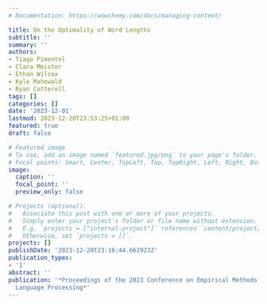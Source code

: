 ```yaml
---
# Documentation: https://wowchemy.com/docs/managing-content/

title: On the Optimality of Word Lengths
subtitle: ''
summary: ''
authors:
- Tiago Pimentel
- Clara Meister
- Ethan Wilcox
- Kyle Mahowald
- Ryan Cotterell
tags: []
categories: []
date: '2023-12-01'
lastmod: 2023-12-20T23:53:25+01:00
featured: true
draft: false

# Featured image
# To use, add an image named `featured.jpg/png` to your page's folder.
# Focal points: Smart, Center, TopLeft, Top, TopRight, Left, Right, BottomLeft, Bottom, BottomRight.
image:
  caption: ''
  focal_point: ''
  preview_only: false

# Projects (optional).
#   Associate this post with one or more of your projects.
#   Simply enter your project's folder or file name without extension.
#   E.g. `projects = ["internal-project"]` references `content/project/deep-learning/index.md`.
#   Otherwise, set `projects = []`.
projects: []
publishDate: '2023-12-20T23:16:44.662923Z'
publication_types:
- '1'
abstract: ''
publication: '*Proceedings of the 2023 Conference on Empirical Methods in Natural
  Language Processing*'
---
```

